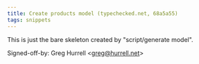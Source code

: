 ```yaml
---
title: Create products model (typechecked.net, 68a5a55)
tags: snippets
---
```


This is just the bare skeleton created by "script/generate model".

Signed-off-by: Greg Hurrell &lt;greg@hurrell.net&gt;
